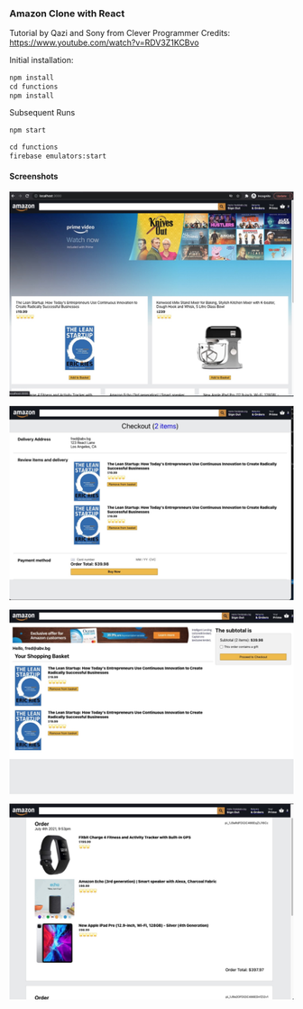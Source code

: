 ### Amazon Clone with React

Tutorial by Qazi and Sony from Clever Programmer
Credits: https://www.youtube.com/watch?v=RDV3Z1KCBvo

Initial installation:

```
npm install
cd functions
npm install
```

Subsequent Runs

```
npm start
```

```
cd functions
firebase emulators:start
```

#### Screenshots

![Alt text](/screenshots/1.jpg?raw=true 'Application Main Screen 1')

![Alt text](/screenshots/2.jpg?raw=true 'Application Main Screen 2')

![Alt text](/screenshots/3.jpg?raw=true 'Application Main Screen 3')

![Alt text](/screenshots/4.jpg?raw=true 'Application Main Screen 4')

